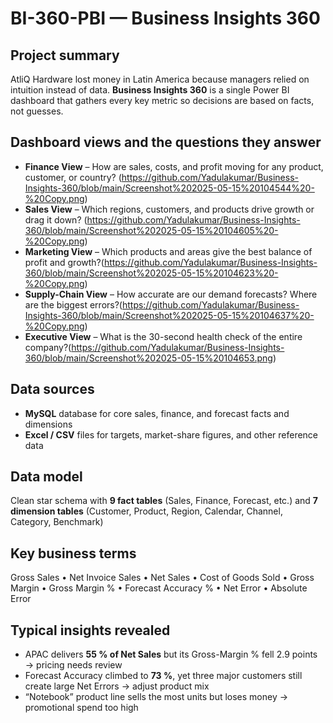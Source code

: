 # BI-360-PBI — Business Insights 360

## Project summary
AtliQ Hardware lost money in Latin America because managers relied on intuition instead of data. **Business Insights 360** is a single Power BI dashboard that gathers every key metric so decisions are based on facts, not guesses.

## Dashboard views and the questions they answer
- **Finance View** – How are sales, costs, and profit moving for any product, customer, or country? (https://github.com/Yadulakumar/Business-Insights-360/blob/main/Screenshot%202025-05-15%20104544%20-%20Copy.png)
- **Sales View** – Which regions, customers, and products drive growth or drag it down? (https://github.com/Yadulakumar/Business-Insights-360/blob/main/Screenshot%202025-05-15%20104605%20-%20Copy.png)
- **Marketing View** – Which products and areas give the best balance of profit and growth?(https://github.com/Yadulakumar/Business-Insights-360/blob/main/Screenshot%202025-05-15%20104623%20-%20Copy.png) 
- **Supply-Chain View** – How accurate are our demand forecasts? Where are the biggest errors?(https://github.com/Yadulakumar/Business-Insights-360/blob/main/Screenshot%202025-05-15%20104637%20-%20Copy.png) 
- **Executive View** – What is the 30-second health check of the entire company?(https://github.com/Yadulakumar/Business-Insights-360/blob/main/Screenshot%202025-05-15%20104653.png)

## Data sources
- **MySQL** database for core sales, finance, and forecast facts and dimensions  
- **Excel / CSV** files for targets, market-share figures, and other reference data

## Data model
Clean star schema with **9 fact tables** (Sales, Finance, Forecast, etc.) and **7 dimension tables** (Customer, Product, Region, Calendar, Channel, Category, Benchmark)

## Key business terms
Gross Sales • Net Invoice Sales • Net Sales • Cost of Goods Sold • Gross Margin • Gross Margin % • Forecast Accuracy % • Net Error • Absolute Error

## Typical insights revealed
- APAC delivers **55 % of Net Sales** but its Gross-Margin % fell 2.9 points → pricing needs review  
- Forecast Accuracy climbed to **73 %**, yet three major customers still create large Net Errors → adjust product mix  
- “Notebook” product line sells the most units but loses money → promotional spend too high
